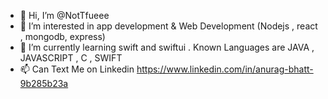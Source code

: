 - 👋 Hi, I’m @NotTfueee
- 👀 I’m interested in app development & Web Development (Nodejs , react , mongodb, express)
- 🌱 I’m currently learning swift and swiftui . Known Languages are JAVA , JAVASCRIPT , C , SWIFT 
- 📫 Can Text Me on Linkedin https://www.linkedin.com/in/anurag-bhatt-9b285b23a


<!---
NotTfueee/NotTfueee is a ✨ special ✨ repository because its `README.md` (this file) appears on your GitHub profile.
You can click the Preview link to take a look at your changes.
--->
